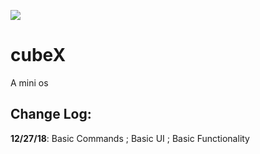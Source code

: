 ![](https://api.travis-ci.org/rocketbear27/cubeX.svg?branch=master)

# cubeX
A mini os

## Change Log:
**12/27/18**: Basic Commands ; Basic UI ; Basic Functionality